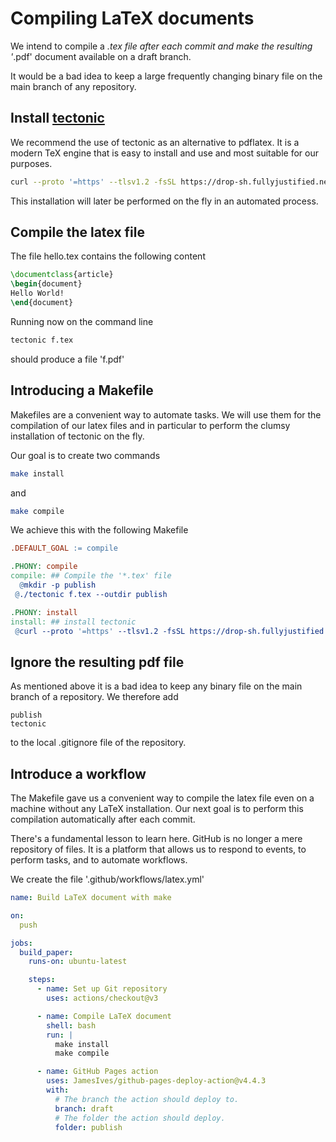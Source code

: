 # Compiling LaTeX documents

We intend to compile a *.tex file after each commit and make
the resulting '*.pdf' document available on a draft branch.

It would be a bad idea to keep a large frequently changing
binary file on the main branch of any repository.

## Install [tectonic](https://tectonic-typesetting.github.io/en-US/)

We recommend the use of tectonic as an alternative to pdflatex.
It is a modern TeX engine that is easy to install and use and most suitable
for our purposes.

```bash
curl --proto '=https' --tlsv1.2 -fsSL https://drop-sh.fullyjustified.net | sh
````

This installation will later be performed on the fly in an automated process.

## Compile the latex file

The file hello.tex contains the following content

```latex
\documentclass{article}
\begin{document}
Hello World!
\end{document}
```

Running now on the command line

```bash
tectonic f.tex
```

should produce a file 'f.pdf'

## Introducing a Makefile

Makefiles are a convenient way to automate tasks. We will use them
for the compilation of our latex files and in particular
to perform the clumsy installation of tectonic on the fly.

Our goal is to create two commands

```bash
make install
```

and

```bash
make compile
```

We achieve this with the following Makefile

```makefile
.DEFAULT_GOAL := compile

.PHONY: compile
compile: ## Compile the '*.tex' file
  @mkdir -p publish
 @./tectonic f.tex --outdir publish

.PHONY: install
install: ## install tectonic
 @curl --proto '=https' --tlsv1.2 -fsSL https://drop-sh.fullyjustified.net | sh
```

## Ignore the resulting pdf file

As mentioned above it is a bad idea to keep any binary
file on the main branch of a repository. We therefore
add

```gitignore
publish
tectonic
```

to the local .gitignore file of the repository.

## Introduce a workflow

The Makefile gave us a convenient way to compile the latex file
even on a machine without any LaTeX installation. Our next goal
is to perform this compilation automatically after each commit.

There's a fundamental lesson to learn here. GitHub is no longer
a mere repository of files. It is a platform that allows us to
respond to events, to perform tasks, and to automate workflows.

We create the file '.github/workflows/latex.yml'

```yaml
name: Build LaTeX document with make

on:
  push

jobs:
  build_paper:
    runs-on: ubuntu-latest

    steps:
      - name: Set up Git repository
        uses: actions/checkout@v3

      - name: Compile LaTeX document
        shell: bash
        run: |
          make install
          make compile

      - name: GitHub Pages action
        uses: JamesIves/github-pages-deploy-action@v4.4.3
        with:
          # The branch the action should deploy to.
          branch: draft
          # The folder the action should deploy.
          folder: publish
```

